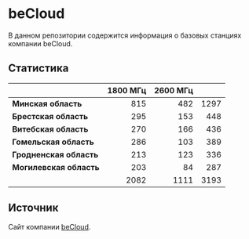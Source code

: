 # beCloud
В данном репозитории содержится информация о базовых станциях компании beCloud.

## Статистика
&nbsp; | 1800 МГц | 2600 МГц | &nbsp;
:--- | ---: | ---: | ---:
**Минская область** | 815 | 482 | 1297
**Брестская область** | 295 | 153 | 448
**Витебская область** | 270 | 166 | 436
**Гомельская область** | 286 | 103 | 389
**Гродненская область** | 213 | 123 | 336
**Могилевская область** | 203 | 84 | 287
&nbsp; | 2082 | 1111 | 3193

## Источник
Сайт компании [beCloud](https://becloud.by/customers/ob-lte-advanced).